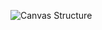 ![Canvas Structure](http://www.plantuml.com/plantuml/proxy?src=https://raw.github.com/KaceCottam/WireStructure/master/docs/Canvas.txt)
